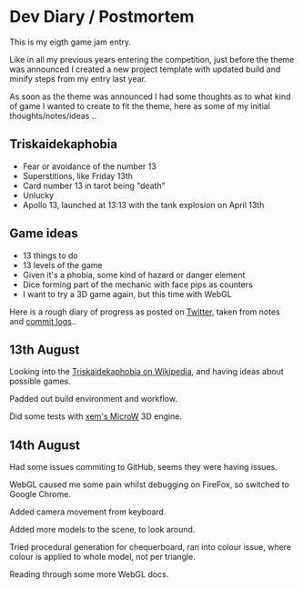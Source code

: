 # Dev Diary / Postmortem

This is my eigth game jam entry.

Like in all my previous years entering the competition, just before the theme was announced I created a new project template with updated build and minify steps from my entry last year.

As soon as the theme was announced I had some thoughts as to what kind of game I wanted to create to fit the theme, here as some of my initial thoughts/notes/ideas ..

Triskaidekaphobia
-----------------
* Fear or avoidance of the number 13
* Superstitions, like Friday 13th
* Card number 13 in tarot being "death"
* Unlucky
* Apollo 13, launched at 13:13 with the tank explosion on April 13th

Game ideas
----------
* 13 things to do
* 13 levels of the game
* Given it's a phobia, some kind of hazard or danger element
* Dice forming part of the mechanic with face pips as counters
* I want to try a 3D game again, but this time with WebGL

Here is a rough diary of progress as posted on [Twitter](https://twitter.com/femtosonic), taken from notes and [commit logs](https://github.com/picosonic/js13k-2024/commits/)..

13th August
-----------
Looking into the [Triskaidekaphobia on Wikipedia](https://en.wikipedia.org/wiki/Triskaidekaphobia), and having ideas about possible games.

Padded out build environment and workflow.

Did some tests with [xem's MicroW](https://xem.github.io/microW/) 3D engine.

14th August
-----------
Had some issues commiting to GitHub, seems they were having issues.

WebGL caused me some pain whilst debugging on FireFox, so switched to Google Chrome.

Added camera movement from keyboard.

Added more models to the scene, to look around.

Tried procedural generation for chequerboard, ran into colour issue, where colour is applied to whole model, not per triangle.

Reading through some more WebGL docs.